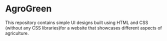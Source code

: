 # AgroGreen
This repository contains simple UI designs built using HTML and CSS (without any CSS libraries)for a website that showcases different aspects of agriculture.
